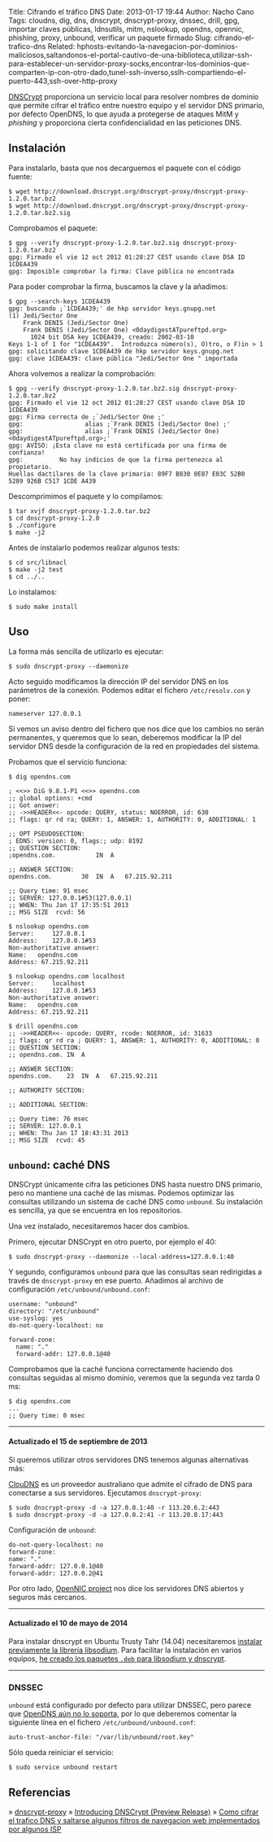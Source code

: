 Title: Cifrando el tráfico DNS
Date: 2013-01-17 19:44
Author: Nacho Cano
Tags: cloudns, dig, dns, dnscrypt, dnscrypt-proxy, dnssec, drill, gpg, importar claves públicas, ldnsutils, mitm, nslookup, opendns, opennic, phishing, proxy, unbound, verificar un paquete firmado
Slug: cifrando-el-trafico-dns
Related: hphosts-evitando-la-navegacion-por-dominios-maliciosos,saltandonos-el-portal-cautivo-de-una-biblioteca,utilizar-ssh-para-establecer-un-servidor-proxy-socks,encontrar-los-dominios-que-comparten-ip-con-otro-dado,tunel-ssh-inverso,sslh-compartiendo-el-puerto-443,ssh-over-http-proxy

[DNSCrypt][] proporciona un servicio local para resolver nombres de
dominio que permite cifrar el tráfico entre nuestro equipo y el servidor
DNS primario, por defecto OpenDNS, lo que ayuda a protegerse de ataques
MitM y _phishing_ y proporciona cierta confidencialidad en las
peticiones DNS.


Instalación
-----------

Para instalarlo, basta que nos decarguemos el paquete con el código
fuente:

    $ wget http://download.dnscrypt.org/dnscrypt-proxy/dnscrypt-proxy-1.2.0.tar.bz2
    $ wget http://download.dnscrypt.org/dnscrypt-proxy/dnscrypt-proxy-1.2.0.tar.bz2.sig

Comprobamos el paquete:

    $ gpg --verify dnscrypt-proxy-1.2.0.tar.bz2.sig dnscrypt-proxy-1.2.0.tar.bz2
    gpg: Firmado el vie 12 oct 2012 01:28:27 CEST usando clave DSA ID 1CDEA439
    gpg: Imposible comprobar la firma: Clave pública no encontrada

Para poder comprobar la firma, buscamos la clave y la añadimos:

    $ gpg --search-keys 1CDEA439
    gpg: buscando ;`1CDEA439;' de hkp servidor keys.gnupg.net
    (1) Jedi/Sector One
        Frank DENIS (Jedi/Sector One)
        Frank DENIS (Jedi/Sector One) <0daydigestATpureftpd.org>
          1024 bit DSA key 1CDEA439, creado: 2002-03-10
    Keys 1-1 of 1 for "1CDEA439".  Introduzca número(s), O)tro, o F)in > 1
    gpg: solicitando clave 1CDEA439 de hkp servidor keys.gnupg.net
    gpg: clave 1CDEA439: clave pública "Jedi/Sector One " importada

Ahora volvemos a realizar la comprobación:

    $ gpg --verify dnscrypt-proxy-1.2.0.tar.bz2.sig dnscrypt-proxy-1.2.0.tar.bz2
    gpg: Firmado el vie 12 oct 2012 01:28:27 CEST usando clave DSA ID 1CDEA439
    gpg: Firma correcta de ;`Jedi/Sector One ;'
    gpg:                 alias ;`Frank DENIS (Jedi/Sector One) ;'
    gpg:                 alias ;`Frank DENIS (Jedi/Sector One) <0daydigestATpureftpd.org>;'
    gpg: AVISO: ¡Esta clave no está certificada por una firma de confianza!
    gpg:          No hay indicios de que la firma pertenezca al propietario.
    Huellas dactilares de la clave primaria: 89F7 B830 0E87 E03C 52B0  5289 926B C517 1CDE A439

Descomprimimos el paquete y lo compilamos:

    $ tar xvjf dnscrypt-proxy-1.2.0.tar.bz2
    $ cd dnscrypt-proxy-1.2.0
    $ ./configure
    $ make -j2

Antes de instalarlo podemos realizar algunos tests:

    $ cd src/libnacl
    $ make -j2 test
    $ cd ../..

Lo instalamos:

    $ sudo make install

Uso
---

La forma más sencilla de utilizarlo es ejecutar:

    $ sudo dnscrypt-proxy --daemonize

Acto seguido modificamos la dirección IP del servidor DNS en los
parámetros de la conexión. Podemos editar el fichero `/etc/resolv.con` y
poner:

    nameserver 127.0.0.1

Si vemos un aviso dentro del fichero que nos dice que los cambios no
serán permanentes, y queremos que lo sean, deberemos modificar la IP del
servidor DNS desde la configuración de la red en propiedades del
sistema.

Probamos que el servicio funciona:

    $ dig opendns.com

    ; <<>> DiG 9.8.1-P1 <<>> opendns.com
    ;; global options: +cmd
    ;; Got answer:
    ;; ->>HEADER<<- opcode: QUERY, status: NOERROR, id: 630
    ;; flags: qr rd ra; QUERY: 1, ANSWER: 1, AUTHORITY: 0, ADDITIONAL: 1

    ;; OPT PSEUDOSECTION:
    ; EDNS: version: 0, flags:; udp: 8192
    ;; QUESTION SECTION:
    ;opendns.com.           IN  A

    ;; ANSWER SECTION:
    opendns.com.        30  IN  A   67.215.92.211

    ;; Query time: 91 msec
    ;; SERVER: 127.0.0.1#53(127.0.0.1)
    ;; WHEN: Thu Jan 17 17:35:51 2013
    ;; MSG SIZE  rcvd: 56

    $ nslookup opendns.com
    Server:     127.0.0.1
    Address:    127.0.0.1#53
    Non-authoritative answer:
    Name:   opendns.com
    Address: 67.215.92.211

    $ nslookup opendns.com localhost
    Server:     localhost
    Address:    127.0.0.1#53
    Non-authoritative answer:
    Name:   opendns.com
    Address: 67.215.92.211

    $ drill opendns.com
    ;; ->>HEADER<<- opcode: QUERY, rcode: NOERROR, id: 31633
    ;; flags: qr rd ra ; QUERY: 1, ANSWER: 1, AUTHORITY: 0, ADDITIONAL: 0
    ;; QUESTION SECTION:
    ;; opendns.com. IN  A

    ;; ANSWER SECTION:
    opendns.com.    23  IN  A   67.215.92.211

    ;; AUTHORITY SECTION:

    ;; ADDITIONAL SECTION:

    ;; Query time: 76 msec
    ;; SERVER: 127.0.0.1
    ;; WHEN: Thu Jan 17 18:43:31 2013
    ;; MSG SIZE  rcvd: 45

`unbound`: caché DNS
--------------------

DNSCrypt únicamente cifra las peticiones DNS hasta nuestro DNS primario,
pero no mantiene una caché de las mismas. Podemos optimizar las
consultas utilizando un sistema de caché DNS como `unbound`. Su
instalación es sencilla, ya que se encuentra en los repositorios.

Una vez instalado, necesitaremos hacer dos cambios.

Primero, ejecutar DNSCrypt en otro puerto, por ejemplo el 40:

    $ sudo dnscrypt-proxy --daemonize --local-address=127.0.0.1:40

Y segundo, configuramos `unbound` para que las consultas sean
redirigidas a través de `dnscrypt-proxy` en ese puerto. Añadimos al
archivo de configuración `/etc/unbound/unbound.conf`:

    username: "unbound"
    directory: "/etc/unbound"
    use-syslog: yes
    do-not-query-localhost: no

    forward-zone:
      name: "."
      forward-addr: 127.0.0.1@40

Comprobamos que la caché funciona correctamente haciendo dos consultas
seguidas al mismo dominio, veremos que la segunda vez tarda 0 ms:

    $ dig opendns.com
    ...
    ;; Query time: 0 msec

* * * * *

#### Actualizado el 15 de septiembre de 2013

Si queremos utilizar otros servidores DNS tenemos algunas alternativas
más:

[ClouDNS][] es un proveedor australiano que admite el cifrado de DNS
para conectarse a sus servidores. Ejecutamos `dnscrypt-proxy`:

    $ sudo dnscrypt-proxy -d -a 127.0.0.1:40 -r 113.20.6.2:443
    $ sudo dnscrypt-proxy -d -a 127.0.0.2:41 -r 113.20.8.17:443

Configuración de `unbound`:

    do-not-query-localhost: no
    forward-zone:
    name: "."
    forward-addr: 127.0.0.1@40
    forward-addr: 127.0.0.2@41

Por otro lado, [OpenNIC project][] nos dice los servidores DNS abiertos
y seguros más cercanos.

* * * * *

#### Actualizado el 10 de mayo de 2014

Para instalar dnscrypt en Ubuntu Trusty Tahr (14.04) necesitaremos
[instalar previamente la librería libsodium][]. Para facilitar la
instalación en varios equipos, [he creado los paquetes `.deb` para
libsodium y dnscrypt][he creado los paquetes .deb para
libsodium y dnscrypt].

* * * * *

### DNSSEC

`unbound` está configurado por defecto para utilizar DNSSEC, pero parece
que [OpenDNS aún no lo soporta][], por lo que deberemos comentar la
siguiente línea en el fichero `/etc/unbound/unbound.conf`:

    auto-trust-anchor-file: "/var/lib/unbound/root.key"

Sólo queda reiniciar el servicio:

    $ sudo service unbound restart

Referencias
-----------

» [dnscrypt-proxy][]
» [Introducing DNSCrypt (Preview Release)][]
» [Como cifrar el trafico DNS y saltarse algunos filtros de navegacion web implementados por algunos ISP][]

  [DNSCrypt]: https://github.com/opendns/dnscrypt-proxy
    "DNSCrypt"
  [ClouDNS]: https://cloudns.com.au
    "ClouDNS"
  [OpenNIC project]: http://www.opennicproject.org/
    "OpenNIC project"
  [instalar previamente la librería libsodium]: http://askubuntu.com/questions/330589/how-to-compile-and-install-dnscrypt/330611#330611
    "instalar previamente la librería libsodium"
  [he creado los paquetes .deb para libsodium y dnscrypt]: {filename}/admin/crear-paquetes-deb-con-checkinstall.md
    "he creado los paquetes .deb para libsodium y dnscrypt"
  [OpenDNS aún no lo soporta]: http://forums.opendns.com/comments.php?DiscussionID=15361#Item_9
    "OpenDNS aún no lo soporta"
  [dnscrypt-proxy]: http://github.com/opendns/dnscrypt-proxy
    "dnscrypt-proxy"
  [Introducing DNSCrypt (Preview Release)]: http://www.opendns.com/technology/dnscrypt/
    "Introducing DNSCrypt (Preview Release)"
  [Como cifrar el trafico DNS y saltarse algunos filtros de navegacion web implementados por algunos ISP]: http://www.rinconinformatico.net/como-cifrar-el-trafico-dns-y-saltarse-algunos-filtros-de-navegacion-web/
    "Como cifrar el trafico DNS y saltarse algunos filtros de navegacion web implementados por algunos ISP"
